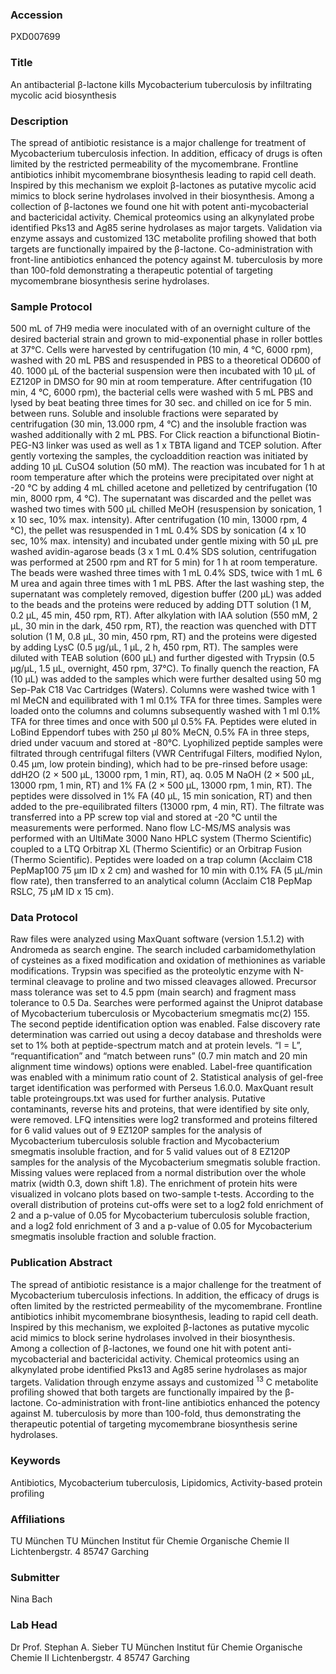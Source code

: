 ### Accession
PXD007699

### Title
An antibacterial β-lactone kills Mycobacterium tuberculosis by infiltrating mycolic acid biosynthesis

### Description
The spread of antibiotic resistance is a major challenge for treatment of Mycobacterium tuberculosis infection. In addition, efficacy of drugs is often limited by the restricted permeability of the mycomembrane. Frontline antibiotics inhibit mycomembrane biosynthesis leading to rapid cell death. Inspired by this mechanism we exploit β-lactones as putative mycolic acid mimics to block serine hydrolases involved in their biosynthesis. Among a collection of β-lactones we found one hit with potent anti-mycobacterial and bactericidal activity. Chemical proteomics using an alkynylated probe identified Pks13 and Ag85 serine hydrolases as major targets. Validation via enzyme assays and customized 13C metabolite profiling showed that both targets are functionally impaired by the β-lactone. Co-administration with front-line antibiotics enhanced the potency against M. tuberculosis by more than 100-fold demonstrating a therapeutic potential of targeting mycomembrane biosynthesis serine hydrolases.

### Sample Protocol
500 mL of 7H9 media were inoculated with of an overnight culture of the desired bacterial strain and grown to mid-exponential phase in roller bottles at 37°C. Cells were harvested by centrifugation (10 min, 4 °C, 6000 rpm), washed with 20 mL PBS and resuspended in PBS to a theoretical OD600 of 40. 1000 µL of the bacterial suspension were then incubated with 10 µL of EZ120P in DMSO for 90 min at room temperature. After centrifugation (10 min, 4 °C, 6000 rpm), the bacterial cells were washed with 5 mL PBS and lysed by beat beating three times for 30 sec. and chilled on ice for 5 min. between runs. Soluble and insoluble fractions were separated by centrifugation (30 min, 13.000 rpm, 4 °C) and the insoluble fraction was washed additionally with 2 mL PBS. For Click reaction a bifunctional Biotin-PEG-N3 linker was used as well as 1 x TBTA ligand and TCEP solution. After gently vortexing the samples, the cycloaddition reaction was initiated by adding 10 µL CuSO4 solution (50 mM). The reaction was incubated for 1 h at room temperature after which the proteins were precipitated over night at -20 °C by adding 4 mL chilled acetone and pelletized by centrifugation (10 min, 8000 rpm, 4 °C). The supernatant was discarded and the pellet was washed two times with 500 µL chilled MeOH (resuspension by sonication, 1 x 10 sec, 10% max. intensity). After centrifugation (10 min, 13000 rpm, 4 °C), the pellet was resuspended in 1 mL 0.4% SDS by sonication (4 x 10 sec, 10% max. intensity) and incubated under gentle mixing with 50 µL pre washed avidin-agarose beads (3 x 1 mL 0.4% SDS solution, centrifugation was performed at 2500 rpm and RT for 5 min) for 1 h at room temperature. The beads were washed three times with 1 mL 0.4% SDS, twice with 1 mL 6 M urea and again three times with 1 mL PBS. After the last washing step, the supernatant was completely removed, digestion buffer (200 µL) was added to the beads and the proteins were reduced by adding DTT solution (1 M, 0.2 µL, 45 min, 450 rpm, RT). After alkylation with IAA solution (550 mM, 2 µL, 30 min in the dark, 450 rpm, RT), the reaction was quenched with DTT solution (1 M, 0.8 µL, 30 min, 450 rpm, RT) and the proteins were digested by adding LysC (0.5 µg/µL, 1 µL, 2 h, 450 rpm, RT). The samples were diluted with TEAB solution (600 µL) and further digested with Trypsin (0.5 µg/µL, 1.5 µL, overnight, 450 rpm, 37°C). To finally quench the reaction, FA (10 µL) was added to the samples which were further desalted using 50 mg Sep-Pak C18 Vac Cartridges (Waters). Columns were washed twice with 1 ml MeCN and equilibrated with 1 ml 0.1% TFA for three times. Samples were loaded onto the columns and columns subsequently washed with 1 ml 0.1% TFA for three times and once with 500 µl 0.5% FA. Peptides were eluted in LoBind Eppendorf tubes with 250 µl 80% MeCN, 0.5% FA in three steps, dried under vacuum and stored at -80°C. Lyophilized peptide samples were filtrated through centrifugal filters (VWR Centrifugal Filters, modified Nylon, 0.45 µm, low protein binding), which had to be pre-rinsed before usage: ddH2O (2 × 500 µL, 13000 rpm, 1 min, RT), aq. 0.05 M NaOH (2 × 500 µL, 13000 rpm, 1 min, RT) and 1% FA (2 × 500 µL, 13000 rpm, 1 min, RT). The peptides were dissolved in 1% FA (40 µL, 15 min sonication, RT) and then added to the pre-equilibrated filters (13000 rpm, 4 min, RT). The filtrate was transferred into a PP screw top vial and stored at -20 °C until the measurements were performed. Nano flow LC-MS/MS analysis was performed with an UltiMate 3000 Nano HPLC system (Thermo Scientific) coupled to a LTQ Orbitrap XL (Thermo Scientific) or an Orbitrap Fusion (Thermo Scientific). Peptides were loaded on a trap column (Acclaim C18 PepMap100 75 µm ID x 2 cm) and washed for 10 min with 0.1% FA (5 µL/min flow rate), then transferred to an analytical column (Acclaim C18 PepMap RSLC, 75 µM ID x 15 cm).

### Data Protocol
Raw files were analyzed using MaxQuant software (version 1.5.1.2) with Andromeda as search engine. The search included carbamidomethylation of cysteines as a fixed modification and oxidation of methionines as variable modifications. Trypsin was specified as the proteolytic enzyme with N-terminal cleavage to proline and two missed cleavages allowed. Precursor mass tolerance was set to 4.5 ppm (main search) and fragment mass tolerance to 0.5 Da. Searches were performed against the Uniprot database of Mycobacterium tuberculosis or Mycobacterium smegmatis mc(2) 155. The second peptide identification option was enabled. False discovery rate determination was carried out using a decoy database and thresholds were set to 1% both at peptide-spectrum match and at protein levels. “I = L”, “requantification” and “match between runs” (0.7 min match and 20 min alignment time windows) options were enabled. Label-free quantification was enabled with a minimum ratio count of 2. Statistical analysis of gel-free target identification was performed with Perseus 1.6.0.0. MaxQuant result table proteingroups.txt was used for further analysis. Putative contaminants, reverse hits and proteins, that were identified by site only, were removed. LFQ intensities were log2 transformed and proteins filtered for 6 valid values out of 9 EZ120P samples for the analysis of Mycobacterium tuberculosis soluble fraction and Mycobacterium smegmatis insoluble fraction, and for 5 valid values out of 8 EZ120P samples for the analysis of the Mycobacterium smegmatis soluble fraction. Missing values were replaced from a normal distribution over the whole matrix (width 0.3, down shift 1.8). The enrichment of protein hits were visualized in volcano plots based on two-sample t-tests. According to the overall distribution of proteins cut-offs were set to a log2 fold enrichment of 2 and a p-value of 0.05 for Mycobacterium tuberculosis soluble fraction, and a log2 fold enrichment of 3 and a p-value of 0.05 for Mycobacterium smegmatis insoluble fraction and soluble fraction.

### Publication Abstract
The spread of antibiotic resistance is a major challenge for the treatment of Mycobacterium tuberculosis infections. In addition, the efficacy of drugs is often limited by the restricted permeability of the mycomembrane. Frontline antibiotics inhibit mycomembrane biosynthesis, leading to rapid cell death. Inspired by this mechanism, we exploited &#x3b2;-lactones as putative mycolic acid mimics to block serine hydrolases involved in their biosynthesis. Among a collection of &#x3b2;-lactones, we found one hit with potent anti-mycobacterial and bactericidal activity. Chemical proteomics using an alkynylated probe identified Pks13 and Ag85 serine hydrolases as major targets. Validation through enzyme assays and customized <sup>13</sup> C metabolite profiling showed that both targets are functionally impaired by the &#x3b2;-lactone. Co-administration with front-line antibiotics enhanced the potency against M. tuberculosis by more than 100-fold, thus demonstrating the therapeutic potential of targeting mycomembrane biosynthesis serine hydrolases.

### Keywords
Antibiotics, Mycobacterium tuberculosis, Lipidomics, Activity-based protein profiling

### Affiliations
TU München
TU München Institut für Chemie Organische Chemie II Lichtenbergstr. 4 85747 Garching

### Submitter
Nina Bach

### Lab Head
Dr Prof. Stephan A. Sieber
TU München Institut für Chemie Organische Chemie II Lichtenbergstr. 4 85747 Garching


